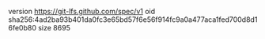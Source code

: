 version https://git-lfs.github.com/spec/v1
oid sha256:4ad2ba93b401da0fc3e65bd57f6e56f914fc9a0a477aca1fed700d8d16fe0b80
size 8695
